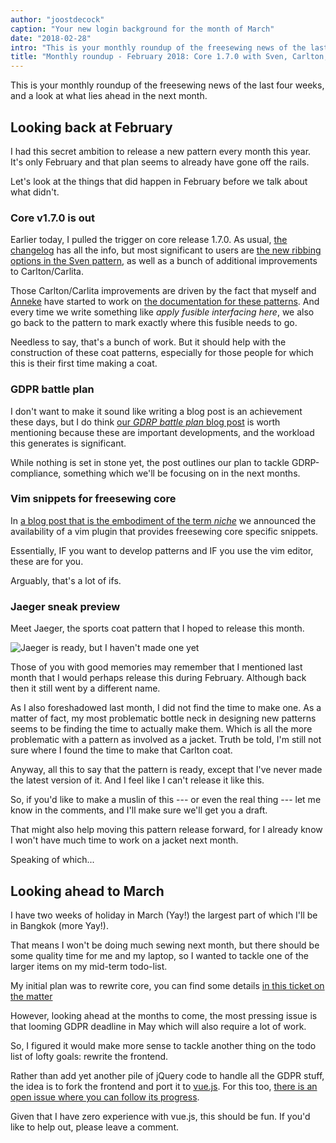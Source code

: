```yaml
---
author: "joostdecock"
caption: "Your new login background for the month of March"
date: "2018-02-28"
intro: "This is your monthly roundup of the freesewing news of the last four weeks, and a look at what lies ahead in the next month."
title: "Monthly roundup - February 2018: Core 1.7.0 with Sven, Carlton, and Carlita improvements. Plus GDRP, vim, and Jaeger"
---
```


This is your monthly roundup of the freesewing news of the last four weeks, and a look at what lies ahead in the next month.

## Looking back at February

I had this secret ambition to release a new pattern every month this year. 
It's only February and that plan seems to already have gone off the rails. 

Let's look at the things that did happen in February before we talk about what didn't.

### Core v1.7.0 is out

Earlier today, I pulled the trigger on core release 1.7.0. 
As usual, [the changelog](https://github.com/freesewing/core/blob/develop/CHANGELOG.md#170)
has all the info, but most significant to users are 
[the new ribbing options in the Sven pattern](/docs/designs/sven/options#ribbing), as well as 
a bunch of additional improvements to Carlton/Carlita. 

Those Carlton/Carlita improvements are driven by the fact that myself and [Anneke](/showcase/maker/annekecaramin)
have started to work on [the documentation
for these patterns](/docs/designs/carlton/). 
And every time we write something like *apply fusible interfacing here*, we also go back to the pattern to
mark exactly where this fusible needs to go.

Needless to say, that's a bunch of work. But it should help with the construction of these coat patterns,
especially for those people for which this is their first time making a coat.

### GDPR battle plan

I don't want to make it sound like writing a blog post is an achievement these days, but
I do think [our *GDRP battle plan* blog post](/blog/gdpr-plan) is worth mentioning because
these are important developments, and the workload this generates is significant.

While nothing is set in stone yet, the post outlines our plan to tackle GDRP-compliance, 
something which we'll be focusing on in the next months.


### Vim snippets for freesewing core

In [a blog post that is the embodiment of the term *niche*](/blog/core-vim-snippets) we announced the 
availability of a vim plugin that provides freesewing core specific snippets.

Essentially, IF you want to develop patterns and IF you use the vim editor, these are for you.

Arguably, that's a lot of ifs.

### Jaeger sneak preview

Meet Jaeger, the sports coat pattern that I hoped to release this month.

![Jaeger is ready, but I haven't made one yet](jaeger.png")

Those of you with good memories may remember that I mentioned last month that I would
perhaps release this during February. Although back then it still went by a different name.

As I also foreshadowed last month, I did not find the time
to make one.
As a matter of fact, my most problematic bottle neck in designing new patterns seems to be finding the
time to actually make them. Which is all the more problematic with a pattern as involved as a jacket.
Truth be told, I'm still not sure where I found the time to make that Carlton coat.

Anyway, all this to say that the pattern is ready, except that I've never made the latest version of it. 
And I feel like I can't release it like this.

So, if you'd like to make a muslin of this --- or even the real thing --- let me know in the 
comments, and I'll make sure we'll get you a draft. 

That might also help moving this pattern release forward, for I already know I won't have much time
to work on a jacket next month.

Speaking of which...

## Looking ahead to March

I have two weeks of holiday in March (Yay!) the largest part of which I'll be in Bangkok (more Yay!).

That means I won't be doing much sewing next month, but there should be some quality time for me and my laptop,
so I wanted to tackle one of the larger items on my mid-term todo-list.

My initial plan was to rewrite core, you can find some details 
[in this ticket on the matter](https://github.com/freesewing/core/issues/236)

However, looking ahead at the months to come, the most pressing issue is that looming GDPR deadline in May which
will also require a lot of work.

So, I figured it would make more sense to tackle another thing on the todo list of lofty goals: rewrite the frontend.

Rather than add yet another pile of jQuery code to handle all the GDPR stuff, the idea is to fork the frontend 
and port it to [vue.js](https://vuejs.org/). For this too, [there is an open issue where you can follow its progress](https://github.com/freesewing/site/issues/311).

Given that I have zero experience with vue.js, this should be fun. If you'd like to help out, please leave a comment.

